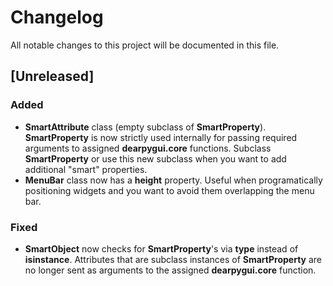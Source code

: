# Changelog

All notable changes to this project will be documented in this file.

## [Unreleased]

### Added 

- **SmartAttribute** class (empty subclass of **SmartProperty**). **SmartProperty** is now strictly used internally for passing required arguments to assigned **dearpygui.core** functions. Subclass **SmartProperty** or use this new subclass when you want to add additional "smart" properties.
- **MenuBar** class now has a **height** property. Useful when programatically positioning widgets and you want to avoid them overlapping the menu bar.

### Fixed

- **SmartObject** now checks for **SmartProperty**'s via **type** instead of **isinstance**. Attributes that are subclass instances of **SmartProperty** are no longer sent as arguments to the assigned **dearpygui.core** function.
